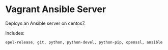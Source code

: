 # Vagrant Ansible Server

Deploys an Ansible server on centos7.

Includes:
```
epel-release, git, python, python-devel, python-pip, openssl, ansible
```
